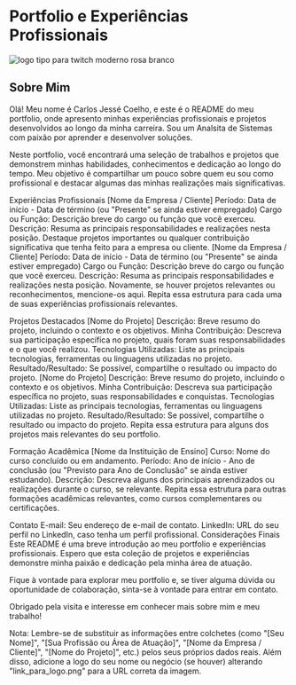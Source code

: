# Portfolio e Experiências Profissionais

![logo tipo para twitch moderno rosa branco ](https://github.com/RECCOELHO/MeuPortfolio/assets/63757384/38d49a4a-1137-4f80-a943-21bdd80b33ed)

## Sobre Mim
Olá! Meu nome é Carlos Jessé Coelho, e este é o README do meu portfolio, onde apresento minhas experiências profissionais e projetos desenvolvidos ao longo da minha carreira. Sou um Analsita de Sistemas com paixão por aprender e desenvolver soluções.

Neste portfolio, você encontrará uma seleção de trabalhos e projetos que demonstrem minhas habilidades, conhecimentos e dedicação ao longo do tempo. Meu objetivo é compartilhar um pouco sobre quem eu sou como profissional e destacar algumas das minhas realizações mais significativas.

Experiências Profissionais
[Nome da Empresa / Cliente]
Período: Data de início - Data de término (ou "Presente" se ainda estiver empregado)
Cargo ou Função: Descrição breve do cargo ou função que você exerceu.
Descrição: Resuma as principais responsabilidades e realizações nesta posição. Destaque projetos importantes ou qualquer contribuição significativa que tenha feito para a empresa ou cliente.
[Nome da Empresa / Cliente]
Período: Data de início - Data de término (ou "Presente" se ainda estiver empregado)
Cargo ou Função: Descrição breve do cargo ou função que você exerceu.
Descrição: Resuma as principais responsabilidades e realizações nesta posição. Novamente, se houver projetos relevantes ou reconhecimentos, mencione-os aqui.
Repita essa estrutura para cada uma de suas experiências profissionais relevantes.

Projetos Destacados
[Nome do Projeto]
Descrição: Breve resumo do projeto, incluindo o contexto e os objetivos.
Minha Contribuição: Descreva sua participação específica no projeto, quais foram suas responsabilidades e o que você realizou.
Tecnologias Utilizadas: Liste as principais tecnologias, ferramentas ou linguagens utilizadas no projeto.
Resultado/Resultado: Se possível, compartilhe o resultado ou impacto do projeto.
[Nome do Projeto]
Descrição: Breve resumo do projeto, incluindo o contexto e os objetivos.
Minha Contribuição: Descreva sua participação específica no projeto, suas responsabilidades e conquistas.
Tecnologias Utilizadas: Liste as principais tecnologias, ferramentas ou linguagens utilizadas no projeto.
Resultado/Resultado: Se possível, compartilhe o resultado ou impacto do projeto.
Repita essa estrutura para alguns dos projetos mais relevantes do seu portfolio.

Formação Acadêmica
[Nome da Instituição de Ensino]
Curso: Nome do curso concluído ou em andamento.
Período: Ano de início - Ano de conclusão (ou "Previsto para Ano de Conclusão" se ainda estiver estudando).
Descrição: Descreva alguns dos principais aprendizados ou realizações durante o curso, se relevante.
Repita essa estrutura para outras formações acadêmicas relevantes, como cursos complementares ou certificações.

Contato
E-mail: Seu endereço de e-mail de contato.
LinkedIn: URL do seu perfil no LinkedIn, caso tenha um perfil profissional.
Considerações Finais
Este README é uma breve introdução ao meu portfolio e experiências profissionais. Espero que esta coleção de projetos e experiências demonstre minha paixão e dedicação pela minha área de atuação.

Fique à vontade para explorar meu portfolio e, se tiver alguma dúvida ou oportunidade de colaboração, sinta-se à vontade para entrar em contato.

Obrigado pela visita e interesse em conhecer mais sobre mim e meu trabalho!

Nota: Lembre-se de substituir as informações entre colchetes (como "[Seu Nome]", "[Sua Profissão ou Área de Atuação]", "[Nome da Empresa / Cliente]", "[Nome do Projeto]", etc.) pelos seus próprios dados reais. Além disso, adicione a logo do seu nome ou negócio (se houver) alterando "link_para_logo.png" para a URL correta da imagem.
